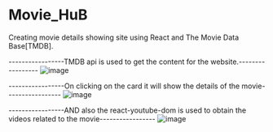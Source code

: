 # Movie_HuB
Creating movie details showing site using React and The Movie Data Base[TMDB].


-----------------TMDB api is used to get the content for the website.-----------------
![image](https://github.com/Shijin65/Movie_HuB/assets/137021058/370162f5-ae39-470d-98fe-3a0772bb0951)



-----------------On clicking on the card it will show the details of the movie-----------------
![image](https://github.com/Shijin65/Movie_HuB/assets/137021058/0cfc67b1-a466-4643-b5b9-afc58c50949e)




-----------------AND also the react-youtube-dom is used to obtain the videos related to the movie----------------- 
![image](https://github.com/Shijin65/Movie_HuB/assets/137021058/04dc3685-d2ad-4742-bebf-8172b3061d7e)

